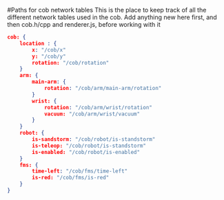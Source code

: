 #Paths for cob network tables
This is the place to keep track of all the different network tables used in the cob. 
Add anything new here first, and then cob.h/cpp and renderer.js, before working with it

```json
cob: {
    location : {
        x: "/cob/x"
        y: "/cob/y"
        rotation: "/cob/rotation"
    }
    arm: {
        main-arm: {
            rotation: "/cob/arm/main-arm/rotation"
        }
        wrist: {
            rotation: "/cob/arm/wrist/rotation"
            vacuum: "/cob/arm/wrist/vacuum"
        }
    }
    robot: {
        is-sandstorm: "/cob/robot/is-standstorm"
        is-teleop: "/cob/robot/is-standstorm"
        is-enabled: "/cob/robot/is-enabled"
    }
    fms: {
        time-left: "/cob/fms/time-left"
        is-red: "/cob/fms/is-red"
    }
}

```
